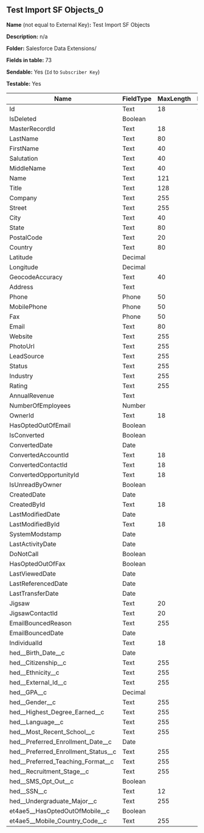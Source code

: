 ## Test Import SF Objects_0

**Name** (not equal to External Key)**:** Test Import SF Objects

**Description:** n/a

**Folder:** Salesforce Data Extensions/

**Fields in table:** 73

**Sendable:** Yes (`Id` to `Subscriber Key`)

**Testable:** Yes

| Name | FieldType | MaxLength | IsPrimaryKey | IsNullable | DefaultValue |
| --- | --- | --- | --- | --- | --- |
| Id | Text | 18 | + | - |  |
| IsDeleted | Boolean |  | - | + |  |
| MasterRecordId | Text | 18 | - | + |  |
| LastName | Text | 80 | - | + |  |
| FirstName | Text | 40 | - | + |  |
| Salutation | Text | 40 | - | + |  |
| MiddleName | Text | 40 | - | + |  |
| Name | Text | 121 | - | + |  |
| Title | Text | 128 | - | + |  |
| Company | Text | 255 | - | + |  |
| Street | Text | 255 | - | + |  |
| City | Text | 40 | - | + |  |
| State | Text | 80 | - | + |  |
| PostalCode | Text | 20 | - | + |  |
| Country | Text | 80 | - | + |  |
| Latitude | Decimal |  | - | + |  |
| Longitude | Decimal |  | - | + |  |
| GeocodeAccuracy | Text | 40 | - | + |  |
| Address | Text |  | - | + |  |
| Phone | Phone | 50 | - | + |  |
| MobilePhone | Phone | 50 | - | + |  |
| Fax | Phone | 50 | - | + |  |
| Email | Text | 80 | - | + |  |
| Website | Text | 255 | - | + |  |
| PhotoUrl | Text | 255 | - | + |  |
| LeadSource | Text | 255 | - | + |  |
| Status | Text | 255 | - | + |  |
| Industry | Text | 255 | - | + |  |
| Rating | Text | 255 | - | + |  |
| AnnualRevenue | Text |  | - | + |  |
| NumberOfEmployees | Number |  | - | + |  |
| OwnerId | Text | 18 | - | + |  |
| HasOptedOutOfEmail | Boolean |  | - | + |  |
| IsConverted | Boolean |  | - | + |  |
| ConvertedDate | Date |  | - | + |  |
| ConvertedAccountId | Text | 18 | - | + |  |
| ConvertedContactId | Text | 18 | - | + |  |
| ConvertedOpportunityId | Text | 18 | - | + |  |
| IsUnreadByOwner | Boolean |  | - | + |  |
| CreatedDate | Date |  | - | + |  |
| CreatedById | Text | 18 | - | + |  |
| LastModifiedDate | Date |  | - | + |  |
| LastModifiedById | Text | 18 | - | + |  |
| SystemModstamp | Date |  | - | + |  |
| LastActivityDate | Date |  | - | + |  |
| DoNotCall | Boolean |  | - | + |  |
| HasOptedOutOfFax | Boolean |  | - | + |  |
| LastViewedDate | Date |  | - | + |  |
| LastReferencedDate | Date |  | - | + |  |
| LastTransferDate | Date |  | - | + |  |
| Jigsaw | Text | 20 | - | + |  |
| JigsawContactId | Text | 20 | - | + |  |
| EmailBouncedReason | Text | 255 | - | + |  |
| EmailBouncedDate | Date |  | - | + |  |
| IndividualId | Text | 18 | - | + |  |
| hed__Birth_Date__c | Date |  | - | + |  |
| hed__Citizenship__c | Text | 255 | - | + |  |
| hed__Ethnicity__c | Text | 255 | - | + |  |
| hed__External_Id__c | Text | 255 | - | + |  |
| hed__GPA__c | Decimal |  | - | + |  |
| hed__Gender__c | Text | 255 | - | + |  |
| hed__Highest_Degree_Earned__c | Text | 255 | - | + |  |
| hed__Language__c | Text | 255 | - | + |  |
| hed__Most_Recent_School__c | Text | 255 | - | + |  |
| hed__Preferred_Enrollment_Date__c | Date |  | - | + |  |
| hed__Preferred_Enrollment_Status__c | Text | 255 | - | + |  |
| hed__Preferred_Teaching_Format__c | Text | 255 | - | + |  |
| hed__Recruitment_Stage__c | Text | 255 | - | + |  |
| hed__SMS_Opt_Out__c | Boolean |  | - | + |  |
| hed__SSN__c | Text | 12 | - | + |  |
| hed__Undergraduate_Major__c | Text | 255 | - | + |  |
| et4ae5__HasOptedOutOfMobile__c | Boolean |  | - | + |  |
| et4ae5__Mobile_Country_Code__c | Text | 255 | - | + |  |

